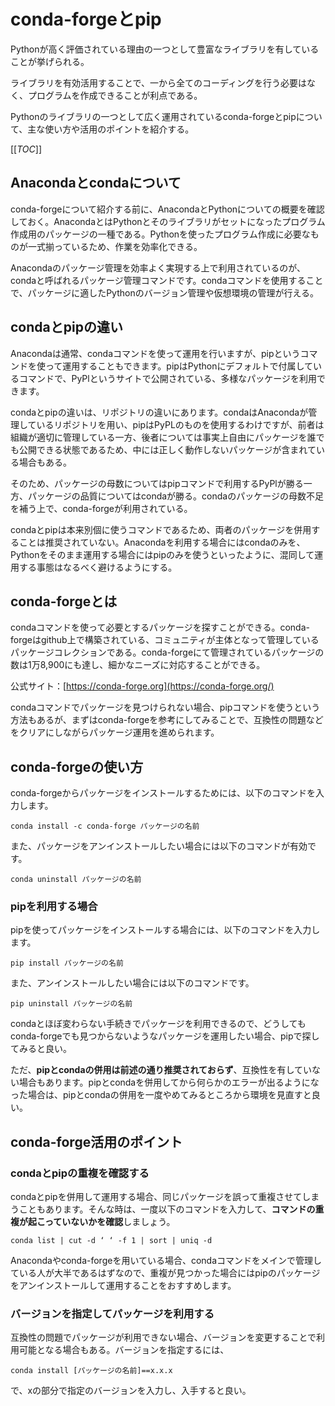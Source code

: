 # conda-forgeとpip

Pythonが高く評価されている理由の一つとして豊富なライブラリを有していることが挙げられる。

ライブラリを有効活用することで、一から全てのコーディングを行う必要はなく、プログラムを作成できることが利点である。

Pythonのライブラリの一つとして広く運用されているconda-forgeとpipについて、主な使い方や活用のポイントを紹介する。

[[_TOC_]]

## Anacondaとcondaについて

conda-forgeについて紹介する前に、AnacondaとPythonについての概要を確認しておく。AnacondaとはPythonとそのライブラリがセットになったプログラム作成用のパッケージの一種である。Pythonを使ったプログラム作成に必要なものが一式揃っているため、作業を効率化できる。

Anacondaのパッケージ管理を効率よく実現する上で利用されているのが、condaと呼ばれるパッケージ管理コマンドです。condaコマンドを使用することで、パッケージに適したPythonのバージョン管理や仮想環境の管理が行える。

## condaとpipの違い

Anacondaは通常、condaコマンドを使って運用を行いますが、pipというコマンドを使って運用することもできます。pipはPythonにデフォルトで付属しているコマンドで、PyPlというサイトで公開されている、多様なパッケージを利用できます。

condaとpipの違いは、リポジトリの違いにあります。condaはAnacondaが管理しているリポジトリを用い、pipはPyPLのものを使用するわけですが、前者は組織が適切に管理している一方、後者については事実上自由にパッケージを誰でも公開できる状態であるため、中には正しく動作しないパッケージが含まれている場合もある。

そのため、パッケージの母数についてはpipコマンドで利用するPyPlが勝る一方、パッケージの品質についてはcondaが勝る。condaのパッケージの母数不足を補う上で、conda-forgeが利用されている。

condaとpipは本来別個に使うコマンドであるため、両者のパッケージを併用することは推奨されていない。Anacondaを利用する場合にはcondaのみを、Pythonをそのまま運用する場合にはpipのみを使うといったように、混同して運用する事態はなるべく避けるようにする。



## conda-forgeとは

condaコマンドを使って必要とするパッケージを探すことができる。conda-forgeはgithub上で構築されている、コミュニティが主体となって管理しているパッケージコレクションである。conda-forgeにて管理されているパッケージの数は1万8,900にも達し、細かなニーズに対応することができる。

公式サイト：[https://conda-forge.org](https://conda-forge.org/)

condaコマンドでパッケージを見つけられない場合、pipコマンドを使うという方法もあるが、まずはconda-forgeを参考にしてみることで、互換性の問題などをクリアにしながらパッケージ運用を進められます。



## conda-forgeの使い方

conda-forgeからパッケージをインストールするためには、以下のコマンドを入力します。

```
conda install -c conda-forge パッケージの名前
```

また、パッケージをアンインストールしたい場合には以下のコマンドが有効です。

```
conda uninstall パッケージの名前
```



### pipを利用する場合

pipを使ってパッケージをインストールする場合には、以下のコマンドを入力します。

```
pip install パッケージの名前
```

また、アンインストールしたい場合には以下のコマンドです。

```
pip uninstall パッケージの名前
```

condaとほぼ変わらない手続きでパッケージを利用できるので、どうしてもconda-forgeでも見つからないようなパッケージを運用したい場合、pipで探してみると良い。

ただ、**pipとcondaの併用は前述の通り推奨されておらず**、互換性を有していない場合もあります。pipとcondaを併用してから何らかのエラーが出るようになった場合は、pipとcondaの併用を一度やめてみるところから環境を見直すと良い。



## conda-forge活用のポイント

### condaとpipの重複を確認する

condaとpipを併用して運用する場合、同じパッケージを誤って重複させてしまうこともあります。そんな時は、一度以下のコマンドを入力して、**コマンドの重複が起こっていないかを確認**しましょう。

```
conda list | cut -d ‘ ‘ -f 1 | sort | uniq -d
```

Anacondaやconda-forgeを用いている場合、condaコマンドをメインで管理している人が大半であるはずなので、重複が見つかった場合にはpipのパッケージをアンインストールして運用することをおすすめします。



### バージョンを指定してパッケージを利用する

互換性の問題でパッケージが利用できない場合、バージョンを変更することで利用可能となる場合もある。バージョンを指定するには、

```
conda install [パッケージの名前]==x.x.x
```

で、xの部分で指定のバージョンを入力し、入手すると良い。

